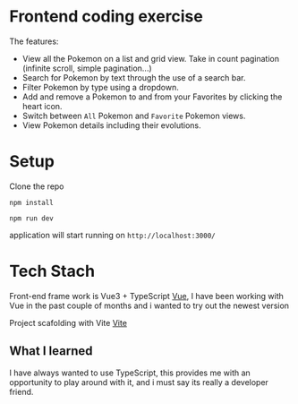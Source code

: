 # Frontend coding exercise

The features:


- View all the Pokemon on a list and grid view. Take in count pagination (infinite scroll, simple pagination...)
- Search for Pokemon by text through the use of a search bar.
- Filter Pokemon by type using a dropdown.
- Add and remove a Pokemon to and from your Favorites by clicking the heart icon.
- Switch between `All` Pokemon and `Favorite` Pokemon views.
- View Pokemon details including their evolutions.


# Setup

Clone the repo

`npm install`

`npm run dev`

application will start running on `http://localhost:3000/`

# Tech Stach

Front-end frame work is Vue3 + TypeScript [Vue](https://github.com/vuejs/vue), I have been working with Vue in the past couple of months and i wanted to try out the newest version

Project scafolding with Vite [Vite](https://github.com/vitejs/vite)

## What I learned 

I have always wanted to use TypeScript, this provides me with an opportunity to play around with it, and i must say its really a developer friend.